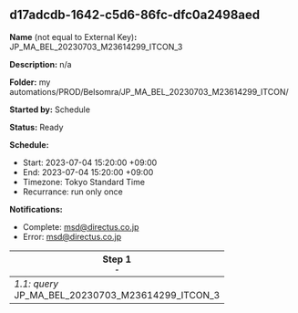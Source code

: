 ## d17adcdb-1642-c5d6-86fc-dfc0a2498aed

**Name** (not equal to External Key)**:** JP_MA_BEL_20230703_M23614299_ITCON_3

**Description:** n/a

**Folder:** my automations/PROD/Belsomra/JP_MA_BEL_20230703_M23614299_ITCON/

**Started by:** Schedule

**Status:** Ready

**Schedule:**

* Start: 2023-07-04 15:20:00 +09:00
* End: 2023-07-04 15:20:00 +09:00
* Timezone: Tokyo Standard Time
* Recurrance: run only once

**Notifications:**

* Complete: msd@directus.co.jp
* Error: msd@directus.co.jp

| Step 1<br>_<small>-</small>_ |
| --- |
| _1.1: query_<br>JP_MA_BEL_20230703_M23614299_ITCON_3 |

